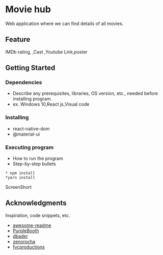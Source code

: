 # Movie hub

Web application where we can find details of all movies.

## Feature 
IMDb rating,
,Cast
,Youtube Link,poster


## Getting Started

### Dependencies

* Describe any prerequisites, libraries, OS version, etc., needed before installing program.
* ex. Windows 10,React js,Visual code

### Installing

* react-native-dom
* @material-ui

### Executing program

* How to run the program
* Step-by-step bullets
```
* npm install
*yarn install
```

ScreenShort




## Acknowledgments

Inspiration, code snippets, etc.
* [awesome-readme](https://github.com/matiassingers/awesome-readme)
* [PurpleBooth](https://gist.github.com/PurpleBooth/109311bb0361f32d87a2)
* [dbader](https://github.com/dbader/readme-template)
* [zenorocha](https://gist.github.com/zenorocha/4526327)
* [fvcproductions](https://gist.github.com/fvcproductions/1bfc2d4aecb01a834b46)
